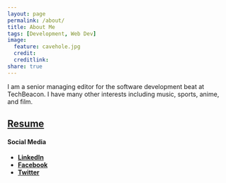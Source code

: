 ```yaml
---
layout: page
permalink: /about/
title: About Me
tags: [Development, Web Dev]
image:
  feature: cavehole.jpg
  credit: 
  creditlink: 
share: true
---
```


I am a senior managing editor for the software development beat at TechBeacon. I have many other interests including music, sports, anime, and film.

## [Resume]({{site.url}}/resume/)

#### Social Media

* [**LinkedIn**](http://www.linkedin.com/in/mpron/)
* [**Facebook**](https://www.facebook.com/mpronschinske)
* [**Twitter**](https://twitter.com/mpron)